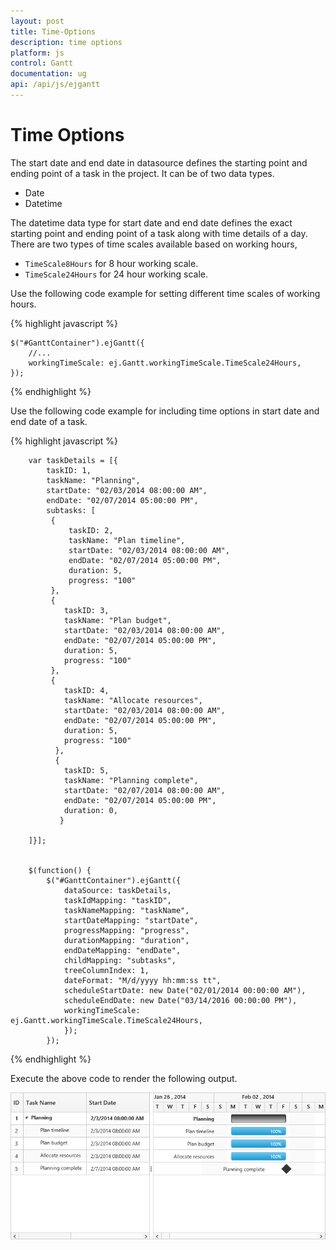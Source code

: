 ```yaml
---
layout: post
title: Time-Options
description: time options
platform: js
control: Gantt
documentation: ug
api: /api/js/ejgantt
---
```


# Time Options

The start date and end date in datasource defines the starting point and ending point of a task in the project. It can be of two data types.

* Date 
* Datetime

The datetime data type for start date and end date defines the exact starting point and ending point of a task along with time details of a day. There are two types of time scales available based on working hours,

* `TimeScale8Hours`  for 8 hour working scale.
* `TimeScale24Hours` for 24 hour working scale.

Use the following code example for setting different time scales of working hours.

{% highlight javascript %}

    $("#GanttContainer").ejGantt({
        //...
        workingTimeScale: ej.Gantt.workingTimeScale.TimeScale24Hours,
    });

{% endhighlight %}

Use the following code example for including time options in start date and end date of a task.

{% highlight javascript %}

        var taskDetails = [{
            taskID: 1,
            taskName: "Planning",
            startDate: "02/03/2014 08:00:00 AM",
            endDate: "02/07/2014 05:00:00 PM",
            subtasks: [
             { 
                 taskID: 2,
                 taskName: "Plan timeline", 
                 startDate: "02/03/2014 08:00:00 AM", 
                 endDate: "02/07/2014 05:00:00 PM",
                 duration: 5, 
                 progress: "100" 
             },
             {
                taskID: 3, 
                taskName: "Plan budget", 
                startDate: "02/03/2014 08:00:00 AM", 
                endDate: "02/07/2014 05:00:00 PM", 
                duration: 5, 
                progress: "100"
             },
             { 
                taskID: 4, 
                taskName: "Allocate resources",
                startDate: "02/03/2014 08:00:00 AM",
                endDate: "02/07/2014 05:00:00 PM", 
                duration: 5, 
                progress: "100"
              },
              { 
                taskID: 5, 
                taskName: "Planning complete", 
                startDate: "02/07/2014 08:00:00 AM", 
                endDate: "02/07/2014 05:00:00 PM", 
                duration: 0,
               }

        ]}];


        $(function() {
            $("#GanttContainer").ejGantt({
                dataSource: taskDetails,
                taskIdMapping: "taskID",
                taskNameMapping: "taskName",
                startDateMapping: "startDate",
                progressMapping: "progress",
                durationMapping: "duration",
                endDateMapping: "endDate",
                childMapping: "subtasks",
                treeColumnIndex: 1,
                dateFormat: "M/d/yyyy hh:mm:ss tt",
                scheduleStartDate: new Date("02/01/2014 00:00:00 AM"),
                scheduleEndDate: new Date("03/14/2016 00:00:00 PM"), 
                workingTimeScale: ej.Gantt.workingTimeScale.TimeScale24Hours,
                });
            });

{% endhighlight %}

Execute the above code to render the following output.

![](/js/Gantt/Time-Options_images/Time-Options_img1.png)

